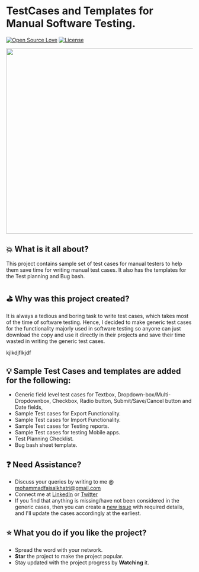 # TestCases and Templates for Manual Software Testing.

[![Open Source Love](https://badges.frapsoft.com/os/v1/open-source.svg?v=103)][home]
[![License](https://img.shields.io/badge/License-Apache%202.0-blue.svg)](https://opensource.org/licenses/Apache-2.0)

<img src="assets/poster.jpg" width=2000 height=500/>

## :boom: What is it all about?
This project contains sample set of test cases for manual testers to help them save time for writing manual test cases. It also has the templates for the Test planning and Bug bash.


## :golf: Why was this project created?
It is always a tedious and boring task to write test cases, which takes most of the time of software testing. Hence, I decided to make generic test cases for the functionality majorly used in software testing so anyone can just download the copy and use it directly in their projects and save their time wasted in writing the generic test cases.

kjlkdjflkjdf
## :bulb: Sample Test Cases and templates are added for the following:
- Generic field level test cases for Textbox, Dropdown-box/Multi-Dropdownbox, Checkbox, Radio button, Submit/Save/Cancel button and Date fields,
- Sample Test cases for Export Functionality.
- Sample Test cases for Import Functionality.
- Sample Test cases for Testing reports.
- Sample Test cases for testing Mobile apps.
- Test Planning Checklist.
- Bug bash sheet template.

 
## :question: Need Assistance?
* Discuss your queries by writing to me @ mohammadfaisalkhatri@gmail.com
* Connect me at [LinkedIn][] or [Twitter][]
* If you find that anything is missing/have not been considered in the generic cases, then you can create a [new issue][] with required details, and I'll update the cases accordingly at the earliest.

 
## :star: What you do if you like the project?
* Spread the word with your network.
*  **Star** the project to make the project popular.
* Stay updated with the project progress by **Watching** it.

 
[new issue]: https://github.com/mfaisalkhatri/Manual_Testing/issues/new
[home]: https://github.com/mfaisalkhatri/Manual_Testing
[linkedIn]: https://www.linkedin.com/in/faisalkhatri/
[Twitter]: https://twitter.com/mfaisal_khatri
